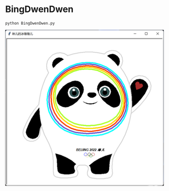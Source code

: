# BingDwenDwen

```
python BingDwenDwen.py
```

![BingDwenDwen](https://github.com/lzke/BingDwenDwen/blob/main/BingDwenDwen.png)
